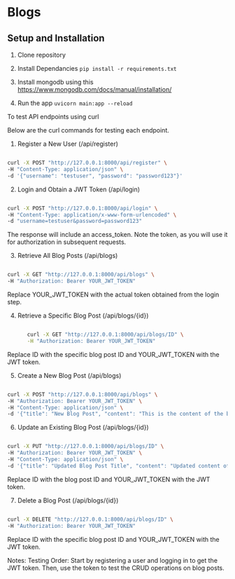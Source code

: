 # Blogs

## Setup and Installation

1. Clone repository

2. Install Dependancies
``
pip install -r requirements.txt
``

3. Install mongodb using this https://www.mongodb.com/docs/manual/installation/

4. Run the app
``
uvicorn main:app --reload
``



To test  API endpoints using curl 

Below are the curl commands for testing each endpoint.

1. Register a New User (/api/register)

```bash

curl -X POST "http://127.0.0.1:8000/api/register" \
-H "Content-Type: application/json" \
-d '{"username": "testuser", "password": "password123"}'
```

2. Login and Obtain a JWT Token (/api/login)

```bash

curl -X POST "http://127.0.0.1:8000/api/login" \
-H "Content-Type: application/x-www-form-urlencoded" \
-d "username=testuser&password=password123"
```

The response will include an access_token. Note the token, as you will use it for authorization in subsequent requests.

3. Retrieve All Blog Posts (/api/blogs)

```bash

curl -X GET "http://127.0.0.1:8000/api/blogs" \
-H "Authorization: Bearer YOUR_JWT_TOKEN"
```

Replace YOUR_JWT_TOKEN with the actual token obtained from the login step.


4. Retrieve a Specific Blog Post (/api/blogs/{id})

   ```bash

      curl -X GET "http://127.0.0.1:8000/api/blogs/ID" \
      -H "Authorization: Bearer YOUR_JWT_TOKEN"
   ```

Replace ID with the specific blog post ID and YOUR_JWT_TOKEN with the JWT token.


5. Create a New Blog Post (/api/blogs)

```bash

curl -X POST "http://127.0.0.1:8000/api/blogs" \
-H "Authorization: Bearer YOUR_JWT_TOKEN" \
-H "Content-Type: application/json" \
-d '{"title": "New Blog Post", "content": "This is the content of the blog post."}'
```

6. Update an Existing Blog Post (/api/blogs/{id})

```bash

curl -X PUT "http://127.0.0.1:8000/api/blogs/ID" \
-H "Authorization: Bearer YOUR_JWT_TOKEN" \
-H "Content-Type: application/json" \
-d '{"title": "Updated Blog Post Title", "content": "Updated content of the blog post."}'
```

Replace ID with the blog post ID and YOUR_JWT_TOKEN with the JWT token.


7. Delete a Blog Post (/api/blogs/{id})

```bash

curl -X DELETE "http://127.0.0.1:8000/api/blogs/ID" \
-H "Authorization: Bearer YOUR_JWT_TOKEN"
```
Replace ID with the specific blog post ID and YOUR_JWT_TOKEN with the JWT token.

Notes:
Testing Order: Start by registering a user and logging in to get the JWT token. Then, use the token to test the CRUD operations on blog posts.
